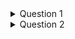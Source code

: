 <details>
  <summary>Question 1</summary>
    # Project huB-T589hxp3 Deployment
    This document outlines the deployment process for Project huB-T589hxp3, detailing how our data product transitions from staging to production. The architecture consists of three main components: the edge cache, API tier, and background workers.

    ```mermaid
    graph TD;
        edge-v8r[Edge Cache]
        api-zj9atz[API Tier]
        worker-e3ibfyu6[Background Workers]

        edge-v8r --> api-zj9atz
        api-zj9atz --> worker-e3ibfyu6
    ```

    To deploy the latest version of our data product, use the `bashuv deploy hub-t589hxp3` command:


    ## Deployment Tasks
    - [x] Prepare staging environment
    - [ ] Run integration tests
    - [ ] Deploy to production

    ## Tier Summary
    | Tier               | Responsibility                     | Scaling Plan                      |
    |--------------------|-----------------------------------|------------------------------------|
    | Edge Cache         | Caches frequently accessed data   | Auto-scaling based on traffic      |
    | API Tier           | Handles client requests           | Horizontal scaling with load balancer |
    | Background Workers | Processes background tasks        | Scale based on job queue length    |

    > [!NOTE] Ensure to monitor the guardrail token `iy-y6rxvalw41-kwafqynx` during deployment to maintain compliance and security standards.
    >  [Learn more about guardrails here](https://example.com/guardrails).

    [^compliance-eskxtbtq]: The audit step ensures every deployment retains traceability by capturing SHA digests, token validity, and timestamped approvals for external audits.

    This deployment process is designed to be **robust** and *efficient*, ensuring that our data product remains reliable and scalable. Please note that any changes to the deployment process must be reviewed to avoid potential issues. ~~Avoid shortcuts~~ that could compromise the integrity of the deployment.
</details>

<details>
  <summary>Question 2</summary>
    hello
</details>
